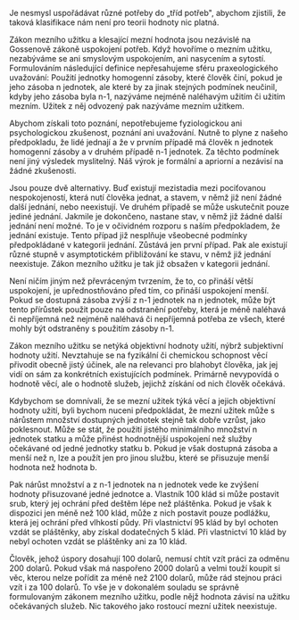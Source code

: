 Je nesmysl uspořádávat různé potřeby do „tříd potřeb", abychom zjistili, že taková klasifikace nám není pro teorii hodnoty nic platná.

Zákon mezního užitku a klesající mezní hodnota jsou nezávislé na Gossenově zákoně uspokojení potřeb. Když hovoříme o mezním užitku, nezabýváme se ani smyslovým uspokojením, ani nasycením a sytostí. Formulováním následující definice nepřesahujeme sféru praxeologického uvažování: Použití jednotky homogenní zásoby, které člověk činí, pokud je jeho zásoba n jednotek, ale které by za jinak stejných podmínek neučinil, kdyby jeho zásoba byla n-1, nazýváme nejméně naléhavým užitím či užitím mezním. Užitek z něj odvozený pak nazýváme mezním užitkem.

Abychom získali toto poznání, nepotřebujeme fyziologickou ani psychologickou zkušenost, poznání ani uvažování. Nutně to plyne z našeho předpokladu, že lidé jednají a že v prvním případě má člověk n jednotek homogenní zásoby a v druhém případě n-1 jednotek. Za těchto podmínek není jiný výsledek myslitelný. Náš výrok je formální a apriorní a nezávisí na žádné zkušenosti.

Jsou pouze dvě alternativy. Buď existují mezistadia mezi pociťovanou nespokojeností, která nutí člověka jednat, a stavem, v němž již není žádné další jednání, nebo neexistují. Ve druhém případě se může uskutečnit pouze jediné jednání. Jakmile je dokončeno, nastane stav, v němž již žádné další jednání není možné. To je v očividném rozporu s naším předpokladem, že jednání existuje. Tento případ již nesplňuje všeobecné podmínky předpokládané v kategorii jednání. Zůstává jen první případ. Pak ale existují různé stupně v asymptotickém přibližování ke stavu, v němž již jednání neexistuje. Zákon mezního užitku je tak již obsažen v kategorii jednání.

Není ničím jiným než převráceným tvrzením, že to, co přináší větší uspokojení, je upřednostňováno před tím, co přináší uspokojení menší. Pokud se dostupná zásoba zvýší z n-1 jednotek na n jednotek, může být tento přírůstek použit pouze na odstranění potřeby, která je méně naléhavá či nepříjemná než nejméně naléhavá či nepříjemná potřeba ze všech, které mohly být odstraněny s použitím zásoby n-1.

Zákon mezního užitku se netýká objektivní hodnoty užití, nýbrž subjektivní hodnoty užití. Nevztahuje se na fyzikální či chemickou schopnost věcí přivodit obecně jistý účinek, ale na relevanci pro blahobyt člověka, jak jej vidí on sám za konkrétních existujících podmínek. Primárně nevypovídá o hodnotě věcí, ale o hodnotě služeb, jejichž získání od nich člověk očekává.

Kdybychom se domnívali, že se mezní užitek týká věcí a jejich objektivní hodnoty užití, byli bychom nuceni předpokládat, že mezní užitek může s nárůstem množství dostupných jednotek stejně tak dobře vzrůst, jako poklesnout. Může se stát, že použití jistého minimálního množství n jednotek statku a může přinést hodnotnější uspokojení než služby očekávané od jedné jednotky statku b. Pokud je však dostupná zásoba a menší než n, lze a použít jen pro jinou službu, které se přisuzuje menší hodnota než hodnota b.

Pak nárůst množství a z n-1 jednotek na n jednotek vede ke zvýšení hodnoty přisuzované jedné jednotce a. Vlastník 100 klád si může postavit srub, který jej ochrání před deštěm lépe než pláštěnka. Pokud je však k dispozici jen méně než 100 klád, může z nich postavit pouze podlážku, která jej ochrání před vlhkostí půdy. Při vlastnictví 95 klád by byl ochoten vzdát se pláštěnky, aby získal dodatečných 5 klád. Při vlastnictví 10 klád by nebyl ochoten vzdát se pláštěnky ani za 10 klád.

Člověk, jehož úspory dosahují 100 dolarů, nemusí chtít vzít práci za odměnu 200 dolarů. Pokud však má naspořeno 2000 dolarů a velmi touží koupit si věc, kterou nelze pořídit za méně než 2100 dolarů, může rád stejnou práci vzít i za 100 dolarů. To vše je v dokonalém souladu se správně formulovaným zákonem mezního užitku, podle nějž hodnota závisí na užitku očekávaných služeb. Nic takového jako rostoucí mezní užitek neexistuje.